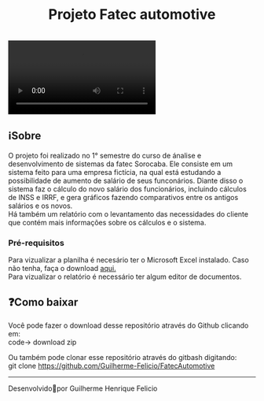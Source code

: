 <h1 align="center">
    Projeto Fatec automotive</h1>
    <br>
    <video src="./github/videos/apresentacao.mp4"></video>
<h2>
   ℹ️Sobre
</h2>
    O projeto foi realizado no 1° semestre do curso de ánalise e desenvolvimento de sistemas da fatec Sorocaba. Ele consiste em um sistema feito para uma empresa fictícia, na qual está estudando a possibilidade de aumento de salário de seus funconários. Diante disso o sistema faz o cálculo do novo salário dos funcionários, incluindo cálculos de INSS e IRRF, e gera gráficos fazendo comparativos entre os antigos salários e os novos. <br>
    Há também um relatório com o levantamento das necessidades do cliente que contém mais informações sobre os cálculos e o sistema.

<h3>Pré-requisitos</h3>

<p>Para vizualizar a planilha é necesário ter o Microsoft Excel instalado. Caso não tenha, faça o download <a href="https://www.microsoft.com/pt-br/microsoft-365/excel">aqui.</a><br>
Para vizualizar o relatório é necessário ter algum editor de documentos.</p>



<h2>❓Como baixar</h2>
Você pode fazer o download desse repositório através do Github clicando em:<br>
code-> download zip

Ou também pode clonar esse repositório através do gitbash digitando:<br>
git clone https://github.com/Guilherme-Felicio/FatecAutomotive
<hr height="4px">
Desenvolvido🖤por Guilherme Henrique Felicio

